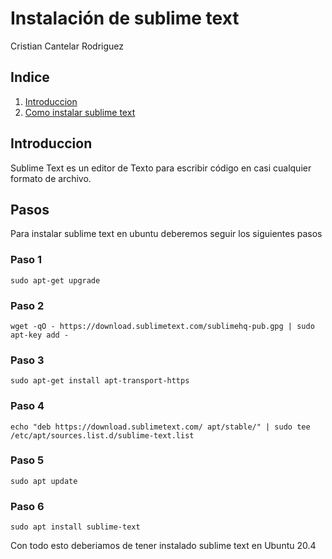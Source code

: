 
# Instalación de sublime text
Cristian Cantelar Rodriguez

## Indice
1. [Introduccion](#P1)
2. [Como instalar sublime text](#P2)

<div id='P1' />

## Introduccion
Sublime Text es un editor de Texto para escribir código en casi cualquier formato de archivo.

<div id='P2' />

## Pasos
Para instalar sublime text en ubuntu deberemos seguir los siguientes pasos
### Paso 1
```
sudo apt-get upgrade
```
### Paso 2
```
wget -qO - https://download.sublimetext.com/sublimehq-pub.gpg | sudo apt-key add -

```
### Paso 3
```
sudo apt-get install apt-transport-https

```
### Paso 4
```
echo "deb https://download.sublimetext.com/ apt/stable/" | sudo tee /etc/apt/sources.list.d/sublime-text.list

```
### Paso 5
```
sudo apt update

```
### Paso 6
```
sudo apt install sublime-text

```
Con todo esto deberiamos de tener instalado sublime text en Ubuntu 20.4
